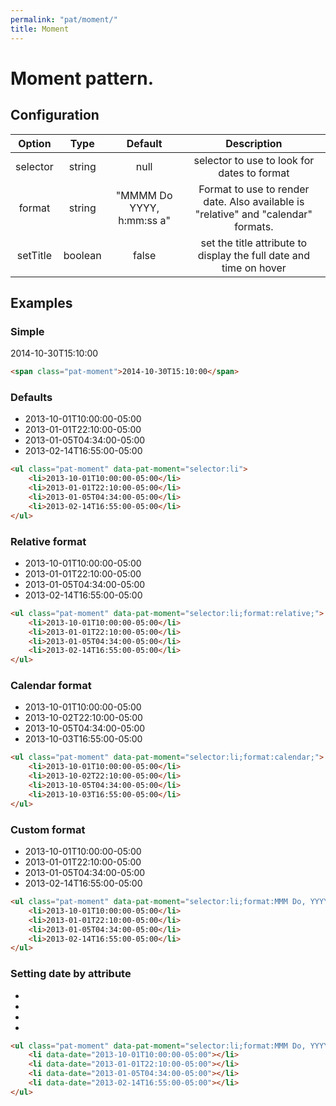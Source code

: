 ```yaml
---
permalink: "pat/moment/"
title: Moment
---
```


# Moment pattern.

## Configuration

|  Option  |  Type   |          Default          |                                    Description                                     |
| :------: | :-----: | :-----------------------: | :--------------------------------------------------------------------------------: |
| selector | string  |           null            |                    selector to use to look for dates to format                     |
|  format  | string  | "MMMM Do YYYY, h:mm:ss a" | Format to use to render date. Also available is "relative" and "calendar" formats. |
| setTitle | boolean |           false           |         set the title attribute to display the full date and time on hover         |

## Examples

### Simple

<span class="pat-moment">2014-10-30T15:10:00</span>

```html
<span class="pat-moment">2014-10-30T15:10:00</span>
```

### Defaults

<ul class="pat-moment" data-pat-moment="selector:li">
  <li>2013-10-01T10:00:00-05:00</li>
  <li>2013-01-01T22:10:00-05:00</li>
  <li>2013-01-05T04:34:00-05:00</li>
  <li>2013-02-14T16:55:00-05:00</li>
</ul>

```html
<ul class="pat-moment" data-pat-moment="selector:li">
    <li>2013-10-01T10:00:00-05:00</li>
    <li>2013-01-01T22:10:00-05:00</li>
    <li>2013-01-05T04:34:00-05:00</li>
    <li>2013-02-14T16:55:00-05:00</li>
</ul>
```

### Relative format

<ul class="pat-moment"
    data-pat-moment="selector:li;format:relative;">
  <li>2013-10-01T10:00:00-05:00</li>
  <li>2013-01-01T22:10:00-05:00</li>
  <li>2013-01-05T04:34:00-05:00</li>
  <li>2013-02-14T16:55:00-05:00</li>
</ul>

```html
<ul class="pat-moment" data-pat-moment="selector:li;format:relative;">
    <li>2013-10-01T10:00:00-05:00</li>
    <li>2013-01-01T22:10:00-05:00</li>
    <li>2013-01-05T04:34:00-05:00</li>
    <li>2013-02-14T16:55:00-05:00</li>
</ul>
```

### Calendar format

<ul class="pat-moment"
    data-pat-moment="selector:li;format:calendar;">
  <li>2013-10-01T10:00:00-05:00</li>
  <li>2013-10-02T22:10:00-05:00</li>
  <li>2013-10-05T04:34:00-05:00</li>
  <li>2013-10-03T16:55:00-05:00</li>
</ul>

```html
<ul class="pat-moment" data-pat-moment="selector:li;format:calendar;">
    <li>2013-10-01T10:00:00-05:00</li>
    <li>2013-10-02T22:10:00-05:00</li>
    <li>2013-10-05T04:34:00-05:00</li>
    <li>2013-10-03T16:55:00-05:00</li>
</ul>
```

### Custom format

<ul class="pat-moment"
    data-pat-moment="selector:li;format:MMM Do, YYYY h:m a;">
  <li>2013-10-01T10:00:00-05:00</li>
  <li>2013-01-01T22:10:00-05:00</li>
  <li>2013-01-05T04:34:00-05:00</li>
  <li>2013-02-14T16:55:00-05:00</li>
</ul>

```html
<ul class="pat-moment" data-pat-moment="selector:li;format:MMM Do, YYYY h:m a;">
    <li>2013-10-01T10:00:00-05:00</li>
    <li>2013-01-01T22:10:00-05:00</li>
    <li>2013-01-05T04:34:00-05:00</li>
    <li>2013-02-14T16:55:00-05:00</li>
</ul>
```

### Setting date by attribute

<ul class="pat-moment"
    data-pat-moment="selector:li;format:MMM Do, YYYY h:m a;">
  <li data-date="2013-10-01T10:00:00-05:00"></li>
  <li data-date="2013-01-01T22:10:00-05:00"></li>
  <li data-date="2013-01-05T04:34:00-05:00"></li>
  <li data-date="2013-02-14T16:55:00-05:00"></li>
</ul>

```html
<ul class="pat-moment" data-pat-moment="selector:li;format:MMM Do, YYYY h:m a;">
    <li data-date="2013-10-01T10:00:00-05:00"></li>
    <li data-date="2013-01-01T22:10:00-05:00"></li>
    <li data-date="2013-01-05T04:34:00-05:00"></li>
    <li data-date="2013-02-14T16:55:00-05:00"></li>
</ul>
```
